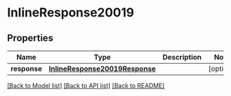 # InlineResponse20019

## Properties
Name | Type | Description | Notes
------------ | ------------- | ------------- | -------------
**response** | [**InlineResponse20019Response**](InlineResponse20019Response.md) |  | [optional] 

[[Back to Model list]](../README.md#documentation-for-models) [[Back to API list]](../README.md#documentation-for-api-endpoints) [[Back to README]](../README.md)



